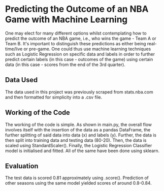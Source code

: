 # Predicting the Outcome of an NBA Game with Machine Learning
One may elect for many different options whilst contemplating how to predict the outcome of an NBA game, i.e., who wins the game - Team A or Team B. It's important 
to distinguish these predictions as either being real-time/live or pre-game. One could thus use machine learning techniques such as Logistic Regression on specific
data and labels in order to further predict certain labels (in this case - outcomes of the game) using certain data (in this case - scores from the end of the 3rd 
quarter). 

## Data Used
The data used in this project was previously scraped from stats.nba.com and then formatted for simplicity into a .csv file.  

## Working of the Code
The working of the code is simple. As shown in main.py, the overall flow involves itself with the insertion of the data as a pandas DataFrame, the further splitting 
of said data into data (x) and labels (y). Further, the data is then split into training data and testing data (80-20). Then, the data is scaled using StandardScaler(). Finally, the Logistic Regression Classifier model is initialised and fitted. All of the same have been done using sklearn. 

## Evaluation 
The test data is scored 0.81 approximately using .score(). Prediction of other seasons using the same model yielded scores of around 0.8-0.84. 
